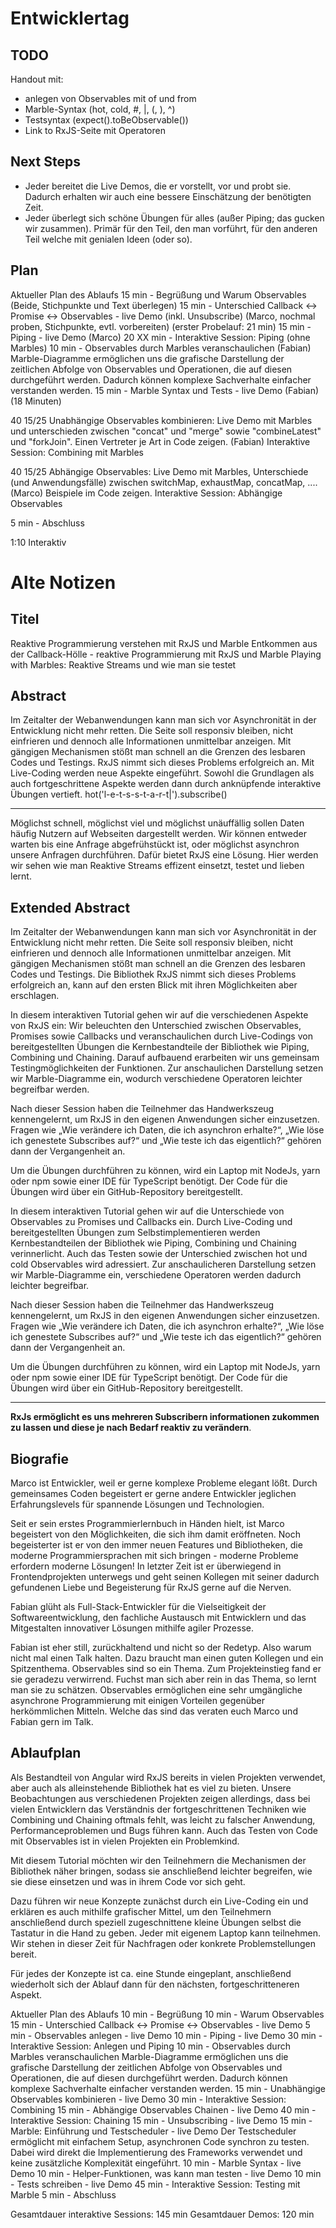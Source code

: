 # Entwicklertag

## TODO

Handout mit:
- anlegen von Observables mit of und from
- Marble-Syntax (hot, cold, #, |, (, ), ^)
- Testsyntax (expect().toBeObservable())
- Link to RxJS-Seite mit Operatoren

## Next Steps
- Jeder bereitet die Live Demos, die er vorstellt, vor und probt sie. Dadurch erhalten wir auch eine bessere Einschätzung der benötigten Zeit.
- Jeder überlegt sich schöne Übungen für alles (außer Piping; das gucken wir zusammen). Primär für den Teil, den man vorführt, für den anderen Teil welche mit genialen Ideen (oder so).

## Plan

Aktueller Plan des Ablaufs
15 min - Begrüßung und Warum Observables (Beide, Stichpunkte und Text überlegen)
15 min - Unterschied Callback <-> Promise <-> Observables - live Demo (inkl. Unsubscribe) (Marco, nochmal proben, Stichpunkte, evtl. vorbereiten) (erster Probelauf: 21 min)
15 min - Piping - live Demo (Marco)
20
XX min - Interaktive Session: Piping (ohne Marbles)
10 min - Observables durch Marbles veranschaulichen (Fabian)
     Marble-Diagramme ermöglichen uns die grafische Darstellung der zeitlichen Abfolge von Observables und Operationen, die auf diesen durchgeführt werden. Dadurch können komplexe Sachverhalte einfacher verstanden werden.
15 min - Marble Syntax und Tests - live Demo (Fabian) (18 Minuten)

40
15/25
Unabhängige Observables kombinieren: Live Demo mit Marbles und unterschieden zwischen "concat" und "merge" sowie "combineLatest" und "forkJoin". Einen Vertreter je Art in Code zeigen. (Fabian)
Interaktive Session: Combining mit Marbles

40
15/25
Abhängige Observables: Live Demo mit Marbles, Unterschiede (und Anwendungsfälle) zwischen switchMap, exhaustMap, concatMap, .... (Marco)
Beispiele im Code zeigen.
Interaktive Session: Abhängige Observables

5 min - Abschluss


1:10 Interaktiv


Alte Notizen
========================

## Titel
Reaktive Programmierung verstehen mit RxJS und Marble
Entkommen aus der Callback-Hölle - reaktive Programmierung mit RxJS und Marble
Playing with Marbles: Reaktive Streams und wie man sie testet

## Abstract
Im Zeitalter der Webanwendungen kann man sich vor Asynchronität in der Entwicklung nicht mehr retten. Die Seite soll responsiv bleiben, nicht einfrieren und dennoch alle Informationen unmittelbar anzeigen.
Mit gängigen Mechanismen stößt man schnell an die Grenzen des lesbaren Codes und Testings.
RxJS nimmt sich dieses Problems erfolgreich an.
Mit Live-Coding werden neue Aspekte eingeführt. Sowohl die Grundlagen als auch fortgeschrittene Aspekte werden dann durch anknüpfende interaktive Übungen vertieft.
hot('l-e-t-s-s-t-a-r-t|').subscribe()

--------------------------------------------------

Möglichst schnell, möglichst viel und möglichst unäuffällig sollen Daten häufig Nutzern auf Webseiten dargestellt werden. Wir können entweder warten bis eine Anfrage abgefrühstückt ist, oder möglichst asynchron unsere Anfragen durchführen. Dafür bietet RxJS eine Lösung. Hier werden wir sehen wie man Reaktive Streams effizent einsetzt, testet und lieben lernt.



## Extended Abstract
Im Zeitalter der Webanwendungen kann man sich vor Asynchronität in der Entwicklung nicht mehr retten. Die Seite soll responsiv bleiben, nicht einfrieren und dennoch alle Informationen unmittelbar anzeigen.
Mit gängigen Mechanismen stößt man schnell an die Grenzen des lesbaren Codes und Testings.
Die Bibliothek RxJS nimmt sich dieses Problems erfolgreich an, kann auf den ersten Blick mit ihren Möglichkeiten aber erschlagen.

In diesem interaktiven Tutorial gehen wir auf die verschiedenen Aspekte von RxJS ein: Wir beleuchten den Unterschied zwischen Observables, Promises sowie Callbacks und veranschaulichen durch Live-Codings von bereitgestellten Übungen die Kernbestandteile der Bibliothek wie Piping, Combining und Chaining. Darauf aufbauend erarbeiten wir uns gemeinsam Testingmöglichkeiten der Funktionen.
Zur anschaulichen Darstellung setzen wir Marble-Diagramme ein, wodurch verschiedene Operatoren leichter begreifbar werden.

Nach dieser Session haben die Teilnehmer das Handwerkszeug kennengelernt, um RxJS in den eigenen Anwendungen sicher einzusetzen. Fragen wie „Wie verändere ich Daten, die ich asynchron erhalte?“, „Wie löse ich genestete Subscribes auf?“ und „Wie teste ich das eigentlich?“ gehören dann der Vergangenheit an.

Um die Übungen durchführen zu können, wird ein Laptop mit NodeJs, yarn oder npm sowie einer IDE für TypeScript benötigt. Der Code für die Übungen wird über ein GitHub-Repository bereitgestellt.







In diesem interaktiven Tutorial gehen wir auf die Unterschiede von Observables zu Promises und Callbacks ein.
Durch Live-Coding und bereitgestellten Übungen zum Selbstimplementieren werden Kernbestandteilen der Bibliothek wie Piping, Combining und Chaining verinnerlicht. Auch das Testen sowie der Unterschied zwischen hot und cold Observables wird adressiert.
Zur anschaulicheren Darstellung setzen wir Marble-Diagramme ein, verschiedene Operatoren werden dadurch leichter begreifbar.

Nach dieser Session haben die Teilnehmer das Handwerkszeug kennengelernt, um RxJS in den eigenen Anwendungen sicher einzusetzen. Fragen wie „Wie verändere ich Daten, die ich asynchron erhalte?“, „Wie löse ich genestete Subscribes auf?“ und „Wie teste ich das eigentlich?“ gehören dann der Vergangenheit an.

Um die Übungen durchführen zu können, wird ein Laptop mit NodeJs, yarn oder npm sowie einer IDE für TypeScript benötigt. Der Code für die Übungen wird über ein GitHub-Repository bereitgestellt.

-----------------------------


**RxJs ermöglicht es uns mehreren Subscribern informationen zukommen zu lassen und diese je nach Bedarf reaktiv zu verändern**. 

## Biografie

Marco ist Entwickler, weil er gerne komplexe Probleme elegant lößt. Durch gemeinsames Coden begeistert er gerne andere Entwickler  jeglichen Erfahrungslevels für spannende Lösungen und Technologien.

Seit er sein erstes Programmierlernbuch in Händen hielt, ist Marco begeistert von den Möglichkeiten, die sich ihm damit eröffneten. Noch begeisterter ist er von den immer neuen Features und Bibliotheken, die moderne Programmiersprachen mit sich bringen - moderne Probleme erfordern moderne Lösungen! In letzter Zeit ist er überwiegend in Frontendprojekten unterwegs und geht seinen Kollegen mit seiner dadurch gefundenen Liebe und Begeisterung für RxJS gerne auf die Nerven.

Fabian glüht als Full-Stack-Entwickler für die Vielseitigkeit der Softwareentwicklung, den fachliche Austausch mit Entwicklern und das Mitgestalten innovativer Lösungen mithilfe agiler Prozesse.

Fabian ist eher still, zurückhaltend und nicht so der Redetyp. Also warum nicht mal einen Talk halten. Dazu braucht man einen guten Kollegen und ein Spitzenthema. Observables sind so ein Thema. Zum Projekteinstieg fand er sie geradezu verwirrend. Fuchst man sich aber rein in das Thema, so lernt man sie zu schätzen. Observables ermöglichen eine sehr umgängliche asynchrone Programmierung mit einigen Vorteilen gegenüber herkömmlichen Mitteln. Welche das sind das veraten euch Marco und Fabian gern im Talk.

## Ablaufplan

Als Bestandteil von Angular wird RxJS bereits in vielen Projekten verwendet, aber auch als alleinstehende Bibliothek hat es viel zu bieten.
Unsere Beobachtungen aus verschiedenen Projekten zeigen allerdings, dass bei vielen Entwicklern das Verständnis der fortgeschrittenen Techniken wie Combining und Chaining oftmals fehlt, was leicht zu falscher Anwendung, Performanceproblemen und Bugs führen kann. Auch das Testen von Code mit Observables ist in vielen Projekten ein Problemkind.

Mit diesem Tutorial möchten wir den Teilnehmern die Mechanismen der Bibliothek näher bringen, sodass sie anschließend leichter begreifen, wie sie diese einsetzen und was in ihrem Code vor sich geht.

Dazu führen wir neue Konzepte zunächst durch ein Live-Coding ein und erklären es auch mithilfe grafischer Mittel, um den Teilnehmern anschließend durch speziell zugeschnittene kleine Übungen selbst die Tastatur in die Hand zu geben. Jeder mit eigenem Laptop kann teilnehmen. Wir stehen in dieser Zeit für Nachfragen oder konkrete Problemstellungen bereit.

Für jedes der Konzepte ist ca. eine Stunde eingeplant, anschließend wiederholt sich der Ablauf dann für den nächsten, fortgeschritteneren Aspekt.

Aktueller Plan des Ablaufs
10 min - Begrüßung
10 min - Warum Observables
15 min - Unterschied Callback <-> Promise <-> Observables - live Demo
5 min - Observables anlegen - live Demo
10 min - Piping - live Demo
30 min - Interaktive Session: Anlegen und Piping
10 min - Observables durch Marbles veranschaulichen
     Marble-Diagramme ermöglichen uns die grafische Darstellung der zeitlichen Abfolge von Observables und Operationen, die auf diesen durchgeführt werden. Dadurch können komplexe Sachverhalte einfacher verstanden werden.
15 min - Unabhängige Observables kombinieren - live Demo
30 min - Interaktive Session: Combining
15 min - Abhängige Observables Chainen - live Demo
40 min - Interaktive Session: Chaining
15 min - Unsubscribing - live Demo
15 min - Marble: Einführung und Testscheduler - live Demo
      Der Testscheduler ermöglicht mit einfachem Setup, asynchronen Code synchron zu testen. Dabei wird direkt die Implementierung des Frameworks verwendet und keine zusätzliche Komplexität eingeführt.
10 min - Marble Syntax - live Demo
10 min - Helper-Funktionen, was kann man testen - live Demo
10 min - Tests schreiben - live Demo
45 min - Interaktive Session: Testing mit Marble
5 min - Abschluss

Gesamtdauer interaktive Sessions: 145 min
Gesamtdauer Demos: 120 min
